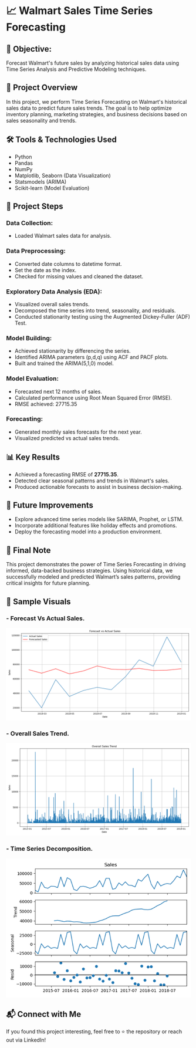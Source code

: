 # 📈 Walmart Sales Time Series Forecasting
## 🎯 Objective:
Forecast Walmart's future sales by analyzing historical sales data using Time Series Analysis and Predictive Modeling techniques.

## 📂 Project Overview
In this project, we perform Time Series Forecasting on Walmart's historical sales data to predict future sales trends.
The goal is to help optimize inventory planning, marketing strategies, and business decisions based on sales seasonality and trends.

## 🛠️ Tools & Technologies Used
- Python
- Pandas
- NumPy
- Matplotlib, Seaborn (Data Visualization)
- Statsmodels (ARIMA)
- Scikit-learn (Model Evaluation)

## 🔎 Project Steps
### Data Collection:
- Loaded Walmart sales data for analysis.

### Data Preprocessing:
- Converted date columns to datetime format.
- Set the date as the index.
- Checked for missing values and cleaned the dataset.

### Exploratory Data Analysis (EDA):
- Visualized overall sales trends.
- Decomposed the time series into trend, seasonality, and residuals.
- Conducted stationarity testing using the Augmented Dickey-Fuller (ADF) Test.

### Model Building:
- Achieved stationarity by differencing the series.
- Identified ARIMA parameters (p,d,q) using ACF and PACF plots.
- Built and trained the ARIMA(5,1,0) model.

### Model Evaluation:
- Forecasted next 12 months of sales.
- Calculated performance using Root Mean Squared Error (RMSE).
- RMSE achieved: 27715.35

### Forecasting:
- Generated monthly sales forecasts for the next year.
- Visualized predicted vs actual sales trends.

## 📊 Key Results
- Achieved a forecasting RMSE of **27715.35**.
- Detected clear seasonal patterns and trends in Walmart's sales.
- Produced actionable forecasts to assist in business decision-making.

## 🧠 Future Improvements
- Explore advanced time series models like SARIMA, Prophet, or LSTM.
- Incorporate additional features like holiday effects and promotions.
- Deploy the forecasting model into a production environment.

## 🚀 Final Note
This project demonstrates the power of Time Series Forecasting in driving informed, data-backed business strategies.
Using historical data, we successfully modeled and predicted Walmart’s sales patterns, providing critical insights for future planning.

## 📌 Sample Visuals
### - Forecast Vs Actual Sales.
![forecast_vs_actual](https://github.com/Mahesh-011/walmart-sales-analysis/blob/main/forecast_vs_actual.png?raw=true)

### - Overall Sales Trend.
![sales_trend](https://github.com/Mahesh-011/walmart-sales-analysis/blob/main/sales_trend.png?raw=true)

### - Time Series Decomposition.

![time_series_decom](https://github.com/Mahesh-011/walmart-sales-analysis/blob/main/time_series_decom.png?raw=true)


## 📬 Connect with Me
If you found this project interesting, feel free to ⭐ the repository or reach out via LinkedIn!

